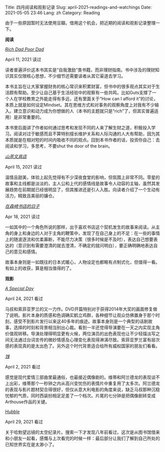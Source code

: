 Title: 四月阅读和观影记录
Slug: april-2021-readings-and-watchings
Date: 2021-05-05 23:46
Lang: zh
Category: Reading

由于一些原因暂时无法使用豆瓣。借用这个机会，把近期的阅读和观影记录整理一下。

**阅读**

[*Rich Dad Poor Dad*](https://book.douban.com/subject/6696686/) 

April 11, 2021 读过

读者普遍评价这本书其实是“自我激励”类书籍，而非理财指南。书中涉及的理财知识其实仅限核心思想，不少细节还需要读者从其它渠道去学习。

本书主旨在让大家掌握财务的核心常识来积累财富，但书中的很多观点其实对于生活颇有帮助。至少让自己基于生活经验中的观察有一些共鸣，比如Guts支撑了一个人在学校教育之外能走得有多远，还有里面关于“How can I afford it”的讨论，本质上就是如何设定Mindset。其在思维方式和对事务的观察角度上对我有不少输入。建立意识和动力成为你想做的人（本书的主题就只是“rich”了，但其实普遍适用）是非常重要的。

本书里后面讲了作者如何通过思考和发现不同的人来了解生财之道，积极投入学习。阅读对过于敏感而且不算特别擅长维护关系和人际沟通的人大有帮助，因为其本质就是在相对短的时间内吸收不同的观点。回到本书作者的话，投资你自己：去阅读和学习，多思考，不要shut the door of the brain。

*[山茶文具店](https://book.douban.com/subject/28656614/)*

April 15, 2021 读过

温情且甜美，体验上起先觉得有不少深夜食堂的影响，但氛围上非常不同。零星的故事和主线都是淡淡的，主人公和上代的感情线是故事令人动容的主轴，虽然其发展趋势在前期就已经很明显了，但其推进还是引人入胜。向读者介绍了一个生动有活力，精致且美丽的镰仓。

*[在森崎书店的日子](https://book.douban.com/subject/34800934/)*

Apr 18, 2021 读过

一如其中的一个角色所说的那样，出于喜欢书店这个契机发生的故事来阅读。从主角的身上和身边的人对于主角的鞭策中，发现了在自己身上的不足：在一些的事情上的随波逐流和优柔寡断，不能尽力决策（很多时候是不及时），表达自己想要表达的（意识到有需要澄清的就去澄清，不确定的就问明白），要正确明确地表达自己的意见和感情。

故事本身则是一如既往的日本式暖心，人物设定也都略有点制式化，但值得一看。有如上的收获，算是相当值得的了。

**观影**

*[A Special Day](https://movie.douban.com/subject/1293395/)*

April 24, 2021 看过

马叔和索菲亚罗兰的又一力作。DVD开篇特别对于获得2014年大奖的画面修复做了说明。影片本身的质感和色调确实鹤立鸡群，各种细节让观众仿佛置身于那个时刻，感受不到影片发行以来这40多年的痕迹。故事本身则是一个典型的话剧故事，选择的时刻和背景相当别出心裁。看到一半还觉得导演要在一天之内实现主角价值观转移。导演处理得明显更有火候，两位演员的出色表现也让不少轻描淡写之间无法通过台词言传的微妙情感及心理变化表现得淋漓尽致。索菲亚罗兰富有层次感的表现真的是太出色了。另外这个时代背景适合给所有威权国家的朋友们看看。

*[蚀](https://movie.douban.com/subject/1293105/)*

April 2, 2021 看过

感觉是现代爱情三部曲里最通俗，也最接近偶像剧的。维蒂和阿兰德龙的表现谈不上出彩，维蒂那个一秒钟之内从高兴变忧伤的表情片中重复用了太多次。阿兰德龙的表现与影片题材契合得很好，但仅从意大利电影的角度来说，缺乏马叔那种沉稳忧郁的气质，同时西装扮相足足差了一个档次。片尾的七分钟是把偶像剧转变成Arthouse作品的关键。

*[Hubble](https://movie.douban.com/subject/3725324/)*

April 29, 2021 看过

关于哈勃望远镜的太空纪录片。搜索一下才发现八年前看过，这次是从图书馆借来和小朋友一起看，感慨与上次看完的时候一样：最后部分让我们了解到自己所处的已知世界实在是太渺小了。